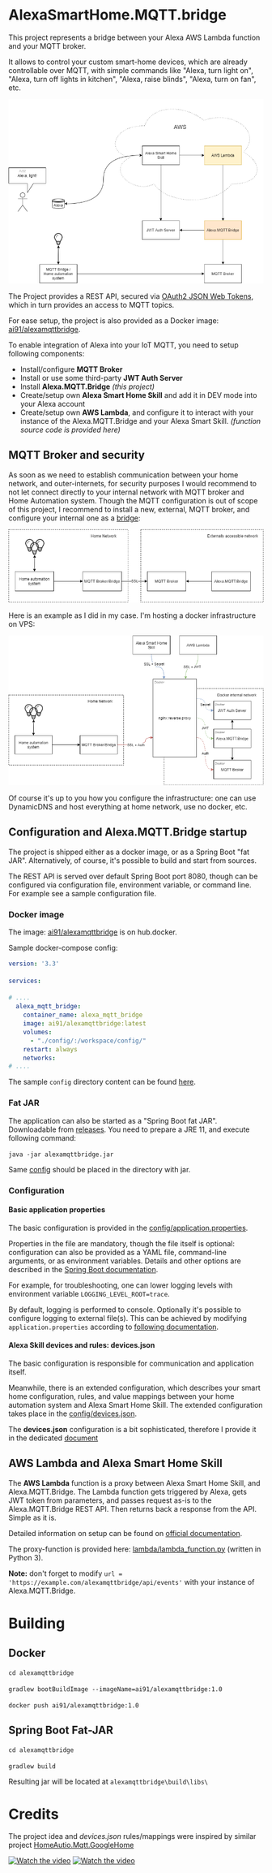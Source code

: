 # AlexaSmartHome.MQTT.bridge

This project represents a bridge between your Alexa AWS Lambda function and your MQTT broker. 

It allows to control your custom smart-home devices, which are already controllable over MQTT, with simple commands like "Alexa, turn light on", "Alexa, turn off lights in kitchen", "Alexa, raise blinds", "Alexa, turn on fan", etc.

![Architecture](README/architecture.png)

The Project provides a REST API, secured via [OAuth2 JSON Web Tokens](https://oauth.net/2/jwt/), which in turn provides an access to MQTT topics.

For ease setup, the project is also provided as a Docker image: [ai91/alexamqttbridge](https://hub.docker.com/r/ai91/alexamqttbridge).

To enable integration of Alexa into your IoT MQTT, you need to setup following components:
- Install/configure **MQTT Broker**
- Install or use some third-party **JWT Auth Server** 
- Install **Alexa.MQTT.Bridge** *(this project)*
- Create/setup own **Alexa Smart Home Skill** and add it in DEV mode into your Alexa account
- Create/setup own **AWS Lambda**, and configure it to interact with your instance of the Alexa.MQTT.Bridge and your Alexa Smart Skill. *(function source code is provided here)*

## MQTT Broker and security
As soon as we need to establish communication between your home network, and outer-internets, for security purposes I would recommend to not let connect directly to your internal network with MQTT broker and Home Automation system. 
Though the MQTT configuration is out of scope of this project, I recommend to install a new, external, MQTT broker, and configure your internal one as a [bridge](http://www.steves-internet-guide.com/mosquitto-bridge-configuration/):

![MQTT Security](README/mqtt_security.png)


Here is an example as I did in my case. I'm hosting a docker infrastructure on VPS:
 
![Dockerized Security](README/docker_reverse_proxy.png)

Of course it's up to you how you configure the infrastructure: one can use DynamicDNS and host everything at home network, use no docker, etc.


## Configuration and Alexa.MQTT.Bridge startup
The project is shipped either as a docker image, or as a Spring Boot "fat JAR". Alternatively, of course, it's possible to build and start from sources.

The REST API is served over default Spring Boot port 8080, though can be configured via configuration file, environment variable, or command line. For example see a sample configuration file.

### Docker image
The image: [ai91/alexamqttbridge](https://hub.docker.com/r/ai91/alexamqttbridge) is on hub.docker.

Sample docker-compose config:
```yaml
version: '3.3'

services:

# ....
  alexa_mqtt_bridge:
    container_name: alexa_mqtt_bridge
    image: ai91/alexamqttbridge:latest
    volumes:
      - "./config/:/workspace/config/"
    restart: always
    networks:
# ....
```

The sample `config` directory content can be found [here](config).

### Fat JAR
The application can also be started as a "Spring Boot fat JAR". Downloadable from [releases](https://github.com/ai91/AlexaSmartHome.MQTT.bridge/releases). You need to prepare a JRE 11, and execute following command:

```java -jar alexamqttbridge.jar```

Same [config](config) should be placed in the directory with jar.

### Configuration
#### Basic application properties
The basic configuration is provided in the [config/application.properties](config/application.properties). 

Properties in the file are mandatory, though the file itself is optional: configuration can also be provided as a YAML file, command-line arguments, or as environment variables. 
Details and other options are described in the [Spring Boot documentation](https://docs.spring.io/spring-boot/docs/2.4.2/reference/html/spring-boot-features.html#boot-features-external-config).

For example, for troubleshooting, one can lower logging levels with environment variable `LOGGING_LEVEL_ROOT=trace`. 

By default, logging is performed to console. Optionally it's possible to configure logging to external file(s). This can be achieved by modifying `application.properties` according to [following documentation](https://docs.spring.io/spring-boot/docs/2.4.2/reference/html/spring-boot-features.html#boot-features-logging-file-output). 

#### Alexa Skill devices and rules: devices.json
The basic configuration is responsible for communication and application itself. 

Meanwhile, there is an extended configuration, which describes your smart home configuration, rules, and value mappings between your home automation system and Alexa Smart Home Skill. 
The extended configuration takes place in the [config/devices.json](config/devices.json).

The **devices.json** configuration is a bit sophisticated, therefore I provide it in the dedicated [document](config/)

## AWS Lambda and Alexa Smart Home Skill
The **AWS Lambda** function is a proxy between Alexa Smart Home Skill, and Alexa.MQTT.Bridge. 
The Lambda function gets triggered by Alexa, gets JWT token from parameters, and passes request as-is to the Alexa.MQTT.Bridge REST API. Then returns back a response from the API. Simple as it is.

Detailed information on setup can be found on [official documentation](https://developer.amazon.com/en-US/docs/alexa/smarthome/steps-to-build-a-smart-home-skill.html).

The proxy-function is provided here: [lambda/lambda_function.py](lambda/lambda_function.py) (written in Python 3). 

**Note:** don't forget to modify `url = 'https://example.com/alexamqttbridge/api/events'` with your instance of Alexa.MQTT.Bridge. 

# Building
## Docker
```
cd alexamqttbridge

gradlew bootBuildImage --imageName=ai91/alexamqttbridge:1.0

docker push ai91/alexamqttbridge:1.0
```
## Spring Boot Fat-JAR
```
cd alexamqttbridge

gradlew build
```
Resulting jar will be located at `alexamqttbridge\build\libs\`

# Credits
The project idea and *devices.json* rules/mappings were inspired by similar project [HomeAutio.Mqtt.GoogleHome](https://github.com/i8beef/HomeAutio.Mqtt.GoogleHome)

[![Watch the video](https://img.youtube.com/vi/2UMcK2p4e1I/maxresdefault.jpg)](https://youtu.be/2UMcK2p4e1I)
[![Watch the video](https://img.youtube.com/vi/p6C_MBKraxY/maxresdefault.jpg)](https://youtu.be/p6C_MBKraxY)
